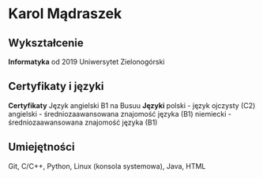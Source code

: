 # Karol Mądraszek

## Wykształcenie
**Informatyka**
od 2019
Uniwersytet Zielonogórski

## Certyfikaty i języki
**Certyfikaty**
Język angielski B1 na Busuu
**Języki**
polski - język ojczysty (C2)
angielski - średniozaawansowana znajomość języka (B1)
niemiecki - średniozaawansowana znajomość języka (B1)

## Umiejętności
Git, C/C++, Python, Linux (konsola systemowa), Java, HTML

